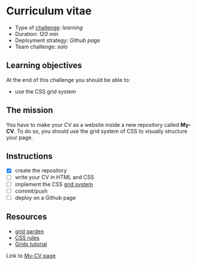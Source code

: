 # Curriculum vitae
* Type of [challenge](https://github.com/becodeorg/BXL-Swartz-4-27/blob/master/1.The-Field/4.HTML-CSS/introduction/04-curriculum-vitae.adoc): *learning*
* Duration: *120 min*
* Deployment strategy: *Github page*
* Team challenge: *solo*

## Learning objectives
At the end of this challenge you should be able to:
* use the CSS grid system

## The mission
You have to make your CV as a website inside a new repository called **My-CV**. To do so, you should use the grid system of CSS to visually structure your page.

## Instructions
- [x] create the repository
- [ ] write your CV in HTML and CSS
- [ ] implement the CSS [grid system](https://developer.mozilla.org/en-US/docs/Web/CSS/CSS_Grid_Layout)
- [ ] commit/push
- [ ] deploy on a Github page

## Resources
* [grid garden](http://cssgridgarden.com/)
* [CSS rules](https://www.w3schools.com/css/default.asp)
* [Grids tutorial](https://css-tricks.com/snippets/css/complete-guide-grid/)

Link to [My-CV page](https://luisromeroaraya.github.io/My-CV/)
